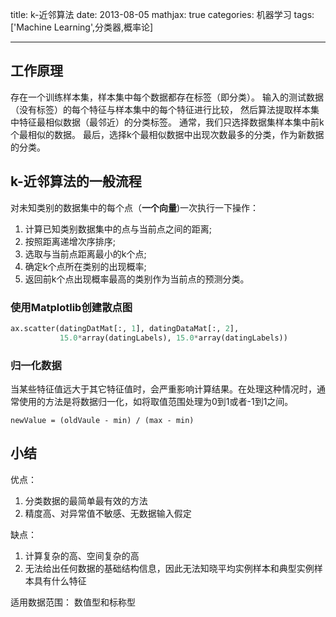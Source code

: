 title: k-近邻算法
date: 2013-08-05
mathjax: true
categories: 机器学习
tags: ['Machine Learning',分类器,概率论]

---

## 工作原理

  存在一个训练样本集，样本集中每个数据都存在标签（即分类）。
  输入的测试数据（没有标签）的每个特征与样本集中的每个特征进行比较，
  然后算法提取样本集中特征最相似数据（最邻近）的分类标签。
  通常，我们只选择数据集样本集中前k个最相似的数据。
  最后，选择k个最相似数据中出现次数最多的分类，作为新数据的分类。


## k-近邻算法的一般流程

对未知类别的数据集中的每个点（**一个向量**)一次执行一下操作：

1.   计算已知类别数据集中的点与当前点之间的距离;
2.   按照距离递增次序排序;
3.   选取与当前点距离最小的k个点;
4.   确定k个点所在类别的出现概率;
5.   返回前k个点出现概率最高的类别作为当前点的预测分类。

<!-- more -->

### 使用Matplotlib创建散点图

```Python
ax.scatter(datingDatMat[:, 1], datingDataMat[:, 2], 
		   15.0*array(datingLabels), 15.0*array(datingLabels))
```

### 归一化数据

当某些特征值远大于其它特征值时，会严重影响计算结果。在处理这种情况时，通常使用的方法是将数据归一化，如将取值范围处理为0到1或者-1到1之间。

	newValue = (oldVaule - min) / (max - min)


## 小结

优点： 
 
 1. 分类数据的最简单最有效的方法
 2. 精度高、对异常值不敏感、无数据输入假定

缺点：

 1. 计算复杂的高、空间复杂的高
 2. 无法给出任何数据的基础结构信息，因此无法知晓平均实例样本和典型实例样本具有什么特征

适用数据范围： 数值型和标称型 
